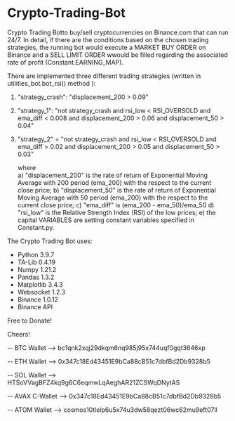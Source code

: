 # Crypto-Trading-Bot
Crypto Trading Botto buy/sell cryptocurrencies on Binance.com that can run 24/7. In detail, if there are the conditions based on the chosen trading strategies, the running bot would execute a MARKET BUY ORDER on Binance and a SELL LIMIT ORDER wwould be filled regarding the associated rate of profit (Constant.EARNING_MAP). 

There are implemented three different trading strategies (written in utilities_bot.bot_rsi() method ):
1) "strategy_crash": "displacement_200 > 0.09"
2) "strategy_1": "not strategy_crash   and  rsi_low < RSI_OVERSOLD  and  ema_diff < 0.008 and displacement_200 > 0.06 and displacement_50 > 0.04"
3) "strategy_2" =  "not strategy_crash   and  rsi_low < RSI_OVERSOLD  and  ema_diff > 0.02 and displacement_200 > 0.05 and displacement_50 > 0.03"
		
   where  
   a) "displacement_200" is the rate of return of Exponential Moving Average with 200 period (ema_200) with the respect to the current close price;
   b) "displacement_50" is the rate of return of Exponential Moving Average with 50 period (ema_200) with the respect to the current close price;
   c) "ema_diff" is  (ema_200 - ema_50)/ema_50
   d) "rsi_low" is the Relative Strength Index (RSI) of the low prices;
   e) the capital VARIABLES are setting constant variables specified in Constant.py.


The Crypto Trading Bot uses:
- Python 3.9.7
- TA-Lib 0.4.19
- Numpy 1.21.2
- Pandas 1.3.2
- Matplotlib 3.4.3
- Websocket 1.2.3
- Binance 1.0.12
- Binance API












Free to Donate!

Cheers!

-- BTC Wallet --> bc1qnk2xqj29dkqm6nq985j95x744uqf0gqt3646xp

-- ETH Wallet --> 0x347c18Ed43451E9bCa88cB51c7dbfBd2Db9328b5

-- SOL Wallet --> HTSoVVagBFZ4kq9g6C6eqmwLqAeghAR21ZCSWqDNytAS

-- AVAX C-Wallet --> 0x347c18Ed43451E9bCa88cB51c7dbfBd2Db9328b5

-- ATOM Wallet --> cosmos10tlelp6u5x74u3dw58qezt06wc62mu9eft07ll
